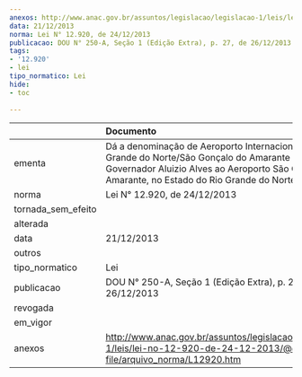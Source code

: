 ```yaml
---
anexos: http://www.anac.gov.br/assuntos/legislacao/legislacao-1/leis/lei-no-12-920-de-24-12-2013/@@display-file/arquivo_norma/L12920.htm
data: 21/12/2013
norma: Lei N° 12.920, de 24/12/2013
publicacao: DOU N° 250-A, Seção 1 (Edição Extra), p. 27, de 26/12/2013
tags:
- '12.920'
- lei
tipo_normatico: Lei
hide: 
- toc 
 
---
```


|                    | Documento                                                                                                                                                                                     |
|:-------------------|:----------------------------------------------------------------------------------------------------------------------------------------------------------------------------------------------|
| ementa             | Dá a denominação de Aeroporto Internacional do Rio Grande do Norte/São Gonçalo do Amarante - Governador Aluizio Alves ao Aeroporto São Gonçalo do Amarante, no Estado do Rio Grande do Norte. |
| norma              | Lei N° 12.920, de 24/12/2013                                                                                                                                                                  |
| tornada_sem_efeito |                                                                                                                                                                                               |
| alterada           |                                                                                                                                                                                               |
| data               | 21/12/2013                                                                                                                                                                                    |
| outros             |                                                                                                                                                                                               |
| tipo_normatico     | Lei                                                                                                                                                                                           |
| publicacao         | DOU N° 250-A, Seção 1 (Edição Extra), p. 27, de 26/12/2013                                                                                                                                    |
| revogada           |                                                                                                                                                                                               |
| em_vigor           |                                                                                                                                                                                               |
| anexos             | http://www.anac.gov.br/assuntos/legislacao/legislacao-1/leis/lei-no-12-920-de-24-12-2013/@@display-file/arquivo_norma/L12920.htm                                                              |